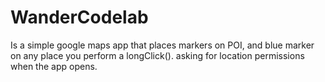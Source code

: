 # WanderCodelab

Is a simple google maps app that places markers on POI, and blue marker on any place you perform a
longClick(). asking for location permissions when the app opens.